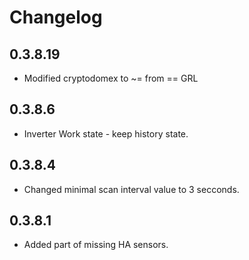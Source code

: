 # Changelog

## 0.3.8.19
- Modified cryptodomex to ~= from == GRL
## 0.3.8.6
- Inverter Work state - keep history state.
## 0.3.8.4
- Changed minimal scan interval value to 3 secconds.
## 0.3.8.1
- Added part of missing HA sensors.
